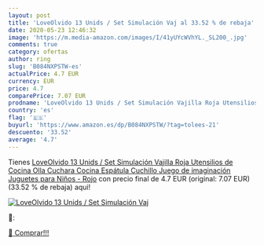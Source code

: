 ```yaml
---
layout: post
title: 'LoveOlvido 13 Unids / Set Simulación Vaj al 33.52 % de rebaja'
date: 2020-05-23 12:46:32
image: 'https://m.media-amazon.com/images/I/41yUYcWVhYL._SL200_.jpg'
comments: true
category: ofertas
author: ring
slug: 'B084NXPSTW-es'
actualPrice: 4.7 EUR
currency: EUR
price: 4.7
comparePrice: 7.07 EUR
prodname: 'LoveOlvido 13 Unids / Set Simulación Vajilla Roja Utensilios de Cocina Olla Cuchara Cocina Espátula Cuchillo Juego de imaginación Juguetes para Niños - Rojo'
country: 'es'
flag: '🇪🇸'
buyurl: 'https://www.amazon.es/dp/B084NXPSTW/?tag=tolees-21'
descuento: '33.52'
average: '4.7'
---
```


Tienes [LoveOlvido 13 Unids / Set Simulación Vajilla Roja Utensilios de Cocina Olla Cuchara Cocina Espátula Cuchillo Juego de imaginación Juguetes para Niños - Rojo](https://www.amazon.es/dp/B084NXPSTW/?tag=tolees-21) con precio final de  4.7 EUR (original: 7.07 EUR) (33.52 %  de rebaja) aqui!

[![LoveOlvido 13 Unids / Set Simulación Vaj](https://m.media-amazon.com/images/I/41yUYcWVhYL._SL200_.jpg)](https://www.amazon.es/dp/B084NXPSTW/?tag=tolees-21)

🔎:


[🛒 Comprar!!!](https://www.amazon.es/dp/B084NXPSTW/?tag=tolees-21)
